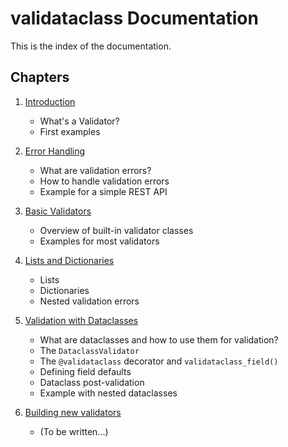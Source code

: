 # validataclass Documentation

This is the index of the documentation.

## Chapters

1. [Introduction](01-introduction.md)
    - What's a Validator?
    - First examples

2. [Error Handling](02-error-handling.md)
    - What are validation errors?
    - How to handle validation errors
    - Example for a simple REST API

3. [Basic Validators](03-basic-validators.md)
    - Overview of built-in validator classes
    - Examples for most validators

4. [Lists and Dictionaries](04-lists-and-dicts.md)
    - Lists
    - Dictionaries
    - Nested validation errors

5. [Validation with Dataclasses](05-dataclasses.md)
    - What are dataclasses and how to use them for validation?
    - The `DataclassValidator`
    - The `@validataclass` decorator and `validataclass_field()`
    - Defining field defaults
    - Dataclass post-validation
    - Example with nested dataclasses

6. [Building new validators](06-build-your-own.md)
    - (To be written...)
